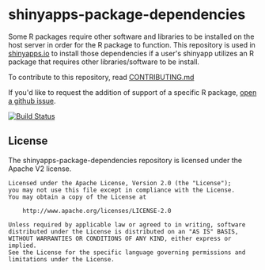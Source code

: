 shinyapps-package-dependencies
==============================

Some R packages require other software and libraries to be installed on the host server in order for the R package to
function. This repository is used in [shinyapps.io](https://www.shinyapps.io/) to install those dependencies if a
user's shinyapp utilizes an R package that requires other libraries/software to be install.

To contribute to this repository, read [CONTRIBUTING.md](https://github.com/rstudio/shinyapps-package-dependencies/blob/master/CONTRIBUTING.md)

If you'd like to request the addition of support of a specific R package, [open a github issue](https://github.com/rstudio/shinyapps-package-dependencies/issues).

[![Build Status](https://travis-ci.com/rstudio/shinyapps-package-dependencies.svg?branch=master)](https://travis-ci.com/rstudio/shinyapps-package-dependencies)

## License

The shinyapps-package-dependencies repository is licensed under the Apache V2 license.

```
Licensed under the Apache License, Version 2.0 (the "License");
you may not use this file except in compliance with the License.
You may obtain a copy of the License at

    http://www.apache.org/licenses/LICENSE-2.0

Unless required by applicable law or agreed to in writing, software
distributed under the License is distributed on an "AS IS" BASIS,
WITHOUT WARRANTIES OR CONDITIONS OF ANY KIND, either express or implied.
See the License for the specific language governing permissions and
limitations under the License.
```
